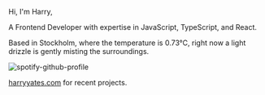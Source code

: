 Hi, I'm Harry,

A Frontend Developer with expertise in JavaScript, TypeScript, and React.

<!-- WEATHER_START -->
Based in Stockholm, where the temperature is 0.73°C, right now a light drizzle is gently misting the surroundings.
<!-- WEATHER_END -->

<p align="left">
  <a>
    <img src="https://spotify-github-profile.vercel.app/api/view?uid=bigbello&cover_image=true&theme=natemoo-re&show_offline=true&background_color=121212&interchange=false&bar_color=53b14f&bar_color_cover=false" alt="spotify-github-profile">
  </a>
</p>

[harryyates.com](https://harryyates.com) for recent projects.
